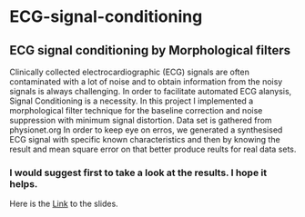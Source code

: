 # ECG-signal-conditioning
## ECG signal conditioning by Morphological filters
Clinically collected electrocardiographic (ECG) signals are often contaminated with a lot of noise and to obtain information from the noisy signals is always challenging. In order to facilitate automated ECG alanysis, Signal Conditioning is a necessity. In this project I implemented a morphological filter technique for the baseline correction and noise suppression with minimum signal distortion.
Data set is gathered from physionet.org
In order to keep eye on erros, we generated a synthesised ECG signal with specific known characteristics and then by knowing the result and mean square error on that better produce reults for real data sets.

### I would suggest first to take a look at the results. I hope it helps. <br>
Here is the [Link](https://www.slideshare.net/aliBagherzadehkarimi/life-in-the-eyes-of-the-computer) to the slides. 


